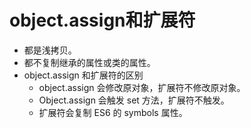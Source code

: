 # object.assign和扩展符

- 都是浅拷贝。
- 都不复制继承的属性或类的属性。
- object.assign 和扩展符的区别
    - object.assign 会修改原对象，扩展符不修改原对象。
    - Object.assign 会触发 set 方法，扩展符不触发。
    - 扩展符会复制 ES6 的 symbols 属性。
